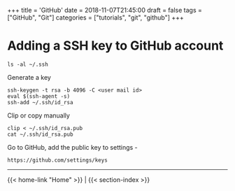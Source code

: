 +++
title = 'GitHub'
date = 2018-11-07T21:45:00
draft = false
tags = ["GitHub", "Git"]
categories = ["tutorials", "git", "github"]
+++

# Adding a SSH key to GitHub account

```
ls -al ~/.ssh
```

Generate a key
```
ssh-keygen -t rsa -b 4096 -C <user mail id>
eval $(ssh-agent -s)
ssh-add ~/.ssh/id_rsa
```

Clip or copy manually
```
clip < ~/.ssh/id_rsa.pub
cat ~/.ssh/id_rsa.pub
```

Go to GitHub, add the public key to settings -
```
https://github.com/settings/keys
```

---
{{< home-link "Home" >}} | {{< section-index >}}